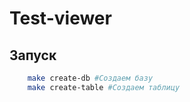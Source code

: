 # Test-viewer

## Запуск
```bash
    make create-db #Создаем базу
    make create-table #Создаем таблицу
```
